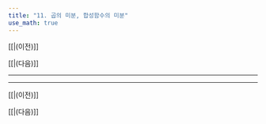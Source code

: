 ```yaml
---
title: "11. 곱의 미분, 합성함수의 미분"
use_math: true
---
```

[[|(이전)]]

[[|(다음)]]
***




***
[[|(이전)]]

[[|(다음)]]